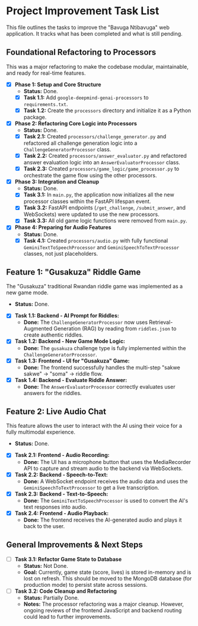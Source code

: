 # Project Improvement Task List

This file outlines the tasks to improve the "Bavuga Ntibavuga" web application. It tracks what has been completed and what is still pending.

## Foundational Refactoring to Processors

This was a major refactoring to make the codebase modular, maintainable, and ready for real-time features. 

-   [x] **Phase 1: Setup and Core Structure**
    -   **Status:** Done.
    -   [x] **Task 1.1:** Add `google-deepmind-genai-processors` to `requirements.txt`.
    -   [x] **Task 1.2:** Create the `processors` directory and initialize it as a Python package.

-   [x] **Phase 2: Refactoring Core Logic into Processors**
    -   **Status:** Done.
    -   [x] **Task 2.1:** Created `processors/challenge_generator.py` and refactored all challenge generation logic into a `ChallengeGeneratorProcessor` class.
    -   [x] **Task 2.2:** Created `processors/answer_evaluator.py` and refactored answer evaluation logic into an `AnswerEvaluatorProcessor` class.
    -   [x] **Task 2.3:** Created `processors/game_logic/game_processor.py` to orchestrate the game flow using the other processors.

-   [x] **Phase 3: Integration and Cleanup**
    -   **Status:** Done.
    -   [x] **Task 3.1:** In `main.py`, the application now initializes all the new processor classes within the FastAPI lifespan event.
    -   [x] **Task 3.2:** FastAPI endpoints (`/get_challenge`, `/submit_answer`, and WebSockets) were updated to use the new processors.
    -   [x] **Task 3.3:** All old game logic functions were removed from `main.py`.

-   [x] **Phase 4: Preparing for Audio Features**
    -   **Status:** Done.
    -   [x] **Task 4.1:** Created `processors/audio.py` with fully functional `GeminiTextToSpeechProcessor` and `GeminiSpeechToTextProcessor` classes, not just placeholders.

## Feature 1: "Gusakuza" Riddle Game

The "Gusakuza" traditional Rwandan riddle game was implemented as a new game mode.

-   **Status:** Done.
-   [x] **Task 1.1: Backend - AI Prompt for Riddles:**
    -   **Done:** The `ChallengeGeneratorProcessor` now uses Retrieval-Augmented Generation (RAG) by reading from `riddles.json` to create authentic riddles.
-   [x] **Task 1.2: Backend - New Game Mode Logic:**
    -   **Done:** The `gusakuza` challenge type is fully implemented within the `ChallengeGeneratorProcessor`.
-   [x] **Task 1.3: Frontend - UI for "Gusakuza" Game:**
    -   **Done:** The frontend successfully handles the multi-step "sakwe sakwe" -> "soma" -> riddle flow.
-   [x] **Task 1.4: Backend - Evaluate Riddle Answer:**
    -   **Done:** The `AnswerEvaluatorProcessor` correctly evaluates user answers for the riddles.

## Feature 2: Live Audio Chat

This feature allows the user to interact with the AI using their voice for a fully multimodal experience.

-   **Status:** Done.
-   [x] **Task 2.1: Frontend - Audio Recording:**
    -   **Done:** The UI has a microphone button that uses the MediaRecorder API to capture and stream audio to the backend via WebSockets.
-   [x] **Task 2.2: Backend - Speech-to-Text:**
    -   **Done:** A WebSocket endpoint receives the audio data and uses the `GeminiSpeechToTextProcessor` to get a live transcription.
-   [x] **Task 2.3: Backend - Text-to-Speech:**
    -   **Done:** The `GeminiTextToSpeechProcessor` is used to convert the AI's text responses into audio.
-   [x] **Task 2.4: Frontend - Audio Playback:**
    -   **Done:** The frontend receives the AI-generated audio and plays it back to the user.

## General Improvements & Next Steps

-   [ ] **Task 3.1: Refactor Game State to Database**
    -   **Status:** Not Done.
    -   **Goal:** Currently, game state (score, lives) is stored in-memory and is lost on refresh. This should be moved to the MongoDB database (for production mode) to persist state across sessions.
-   [ ] **Task 3.2: Code Cleanup and Refactoring**
    -   **Status:** Partially Done.
    -   **Notes:** The processor refactoring was a major cleanup. However, ongoing reviews of the frontend JavaScript and backend routing could lead to further improvements.
